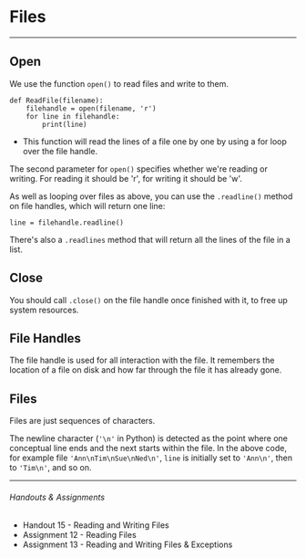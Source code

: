 # Files

---

## Open

We use the function `open()` to read files and write to them.

	def ReadFile(filename):		filehandle = open(filename, 'r')		for line in filehandle:			print(line)
* This function will read the lines of a file one by one by using a for loop over the file handle.The second parameter for `open()` specifies whether we're reading or writing. For reading it should be 'r', for writing it should be 'w'.
As well as looping over files as above, you can use the `.readline()` method on file handles, which will return one line:
	line = filehandle.readline()
There's also a `.readlines` method that will return all the lines of the file in a list.
## Close
You should call `.close()` on the file handle once finished with it, to free up system resources.## File Handles
The file handle is used for all interaction with the file. It remembers the location of a file on disk and how far through the file it has already gone.
## Files

Files are just sequences of characters.
The newline character (`'\n'` in Python) is detected as the point where one conceptual line ends and the next starts within the file. In the above code, for example file `'Ann\nTim\nSue\nNed\n'`, `line` is initially set to `'Ann\n'`, then to `'Tim\n'`, and so on.
---
###### Handouts & Assignments
* Handout 15 - Reading and Writing Files
* Assignment 12 - Reading Files
* Assignment 13 - Reading and Writing Files & Exceptions